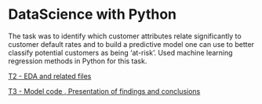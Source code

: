 # DataScience with Python

The task was to identify which customer attributes relate significantly to customer default rates and to build a predictive model one can use to better classify potential customers as being ‘at-risk’. Used machine learning regression methods in Python for this task. 

[T2 - EDA and related files](https://github.com/lavanyat15/DataScience-Code/tree/main/(C2)DataScience%20with%20Python%20/(T2)%20EDA%20for%20creditOne%20Data%20)

[T3 - Model code , Presentation of findings and conclusions](https://github.com/lavanyat15/DataScience-Code/tree/main/(C2)DataScience%20with%20Python%20/(T3)%20CreditOneModel)


